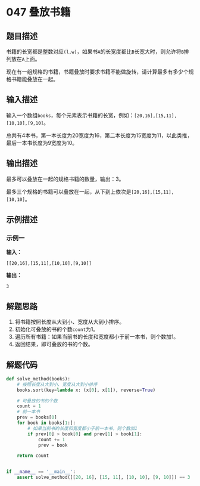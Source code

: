 # 047 叠放书籍

## 题目描述

书籍的长宽都是整数对应`(l,w)`，如果书`A`的长宽度都比`B`长宽大时，则允许将`B`排列放在`A`上面。

现在有一组规格的书籍，书籍叠放时要求书籍不能做旋转，请计算最多有多少个规格书籍能叠放在一起。

## 输入描述

输入一个数组`books`，每个元素表示书籍的长宽，例如：`[20,16],[15,11],[10,10],[9,10]`。

总共有4本书，第一本长度为20宽度为16，第二本长度为15宽度为11，以此类推，最后一本书长度为9宽度为10。

## 输出描述

最多可以叠放在一起的规格书籍的数量，输出：3。

最多三个规格的书籍可以叠放在一起，从下到上依次是`[20,16],[15,11],[10,10]`。

## 示例描述

### 示例一

**输入：**
```text
[[20,16],[15,11],[10,10],[9,10]]
```

**输出：**
```text
3
```

## 解题思路

1. 将书籍按照长度从大到小、宽度从大到小排序。
2. 初始化可叠放的书的个数`count`为1。
3. 遍历所有书籍：如果当前书的长度和宽度都小于前一本书，则个数加1。
4. 返回结果，即可叠放的书的个数。

## 解题代码

```python
def solve_method(books):
    # 按照长度从大到小、宽度从大到小排序
    books.sort(key=lambda x: (x[0], x[1]), reverse=True)

    # 可叠放的书的个数
    count = 1
    # 前一本书
    prev = books[0]
    for book in books[1:]:
        # 如果当前书的长度和宽度都小于前一本书，则个数加1
        if prev[0] > book[0] and prev[1] > book[1]:
            count += 1
            prev = book

    return count


if __name__ == '__main__':
    assert solve_method([[20, 16], [15, 11], [10, 10], [9, 10]]) == 3
```

